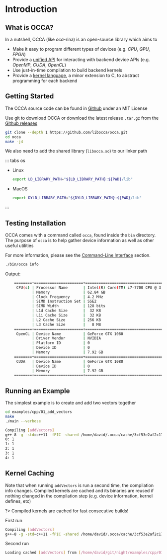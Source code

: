 # Introduction

## What is OCCA?

In a nutshell, OCCA (like *oca*-rina) is an open-source library which aims to

- Make it easy to program different types of devices (e.g. _CPU_, _GPU_, _FPGA_)
- Provide a [unified API](/guide/occa/introduction) for interacting with backend device APIs (e.g. _OpenMP_, _CUDA_, _OpenCL_)
- Use just-in-time compilation to build backend kernels
- Provide a [kernel language](/guide/okl/introduction), a minor extension to C, to abstract programming for each backend


## Getting Started

The OCCA source code can be found in [Github](https://github.com/libocca/occa) under an MIT License

Use git to download OCCA or download the latest release `.tar.gz` from the [Github releases](https://github.com/libocca/occa/releases)

```bash
git clone --depth 1 https://github.com/libocca/occa.git
cd occa
make -j4
```

We also need to add the shared library (`libocca.so`) to our linker path

::: tabs os

- Linux

    ```bash
    export LD_LIBRARY_PATH="${LD_LIBRARY_PATH}:${PWD}/lib"
    ```

- MacOS

    ```bash
    export DYLD_LIBRARY_PATH="${DYLD_LIBRARY_PATH}:${PWD}/lib"
    ```
:::

## Testing Installation

OCCA comes with a command called `occa`, found inside the `bin` directory.
The purpose of `occa` is to help gather device information as well as other useful utilities

For more information, please see the [Command-Line Interface](/guide/user-guide/command-line-interface) section.

```bash
./bin/occa info
```

Output:

```bash
    ========+======================+=========================================
     CPU(s) | Processor Name       | Intel(R) Core(TM) i7-7700 CPU @ 3.60GHz
            | Memory               | 62.84 GB
            | Clock Frequency      | 4.2 MHz
            | SIMD Instruction Set | SSE2
            | SIMD Width           | 128 bits
            | L1d Cache Size       |  32 KB
            | L1i Cache Size       |  32 KB
            | L2 Cache Size        | 256 KB
            | L3 Cache Size        |   8 MB
    ========+======================+=========================================
     OpenCL | Device Name          | GeForce GTX 1080
            | Driver Vendor        | NVIDIA
            | Platform ID          | 0
            | Device ID            | 0
            | Memory               | 7.92 GB
    ========+======================+=========================================
     CUDA   | Device Name          | GeForce GTX 1080
            | Device ID            | 0
            | Memory               | 7.92 GB
    ========+======================+=========================================
```

## Running an Example

The simplest example is to create and add two vectors together

```bash
cd examples/cpp/01_add_vectors
make
./main --verbose
```

```bash
Compiling [addVectors]
g++-8 -g -std=c++11 -fPIC -shared /home/david/.occa/cache/3cf53e2af2c17b3e/source.cpp -o /home/david/.occa/cache/3cf53e2af2c17b3e/binary -I/home/david/git/night/include -I/home/david/git/night/include -L/home/david/git/night/lib -locca
0: 1
1: 1
2: 1
3: 1
4: 1
```

## Kernel Caching

Note that when running `addVectors` is run a second time, the compilation info changes.
Compiled kernels are cached and its binaries are reused if nothing changed in the compilation step (e.g. device information, kernel defines, etc)

?> Compiled kernels are cached for fast consecutive builds!

First run

```bash
Compiling [addVectors]
g++-8 -g -std=c++11 -fPIC -shared /home/david/.occa/cache/3cf53e2af2c17b3e/source.cpp -o /home/david/.occa/cache/3cf53e2af2c17b3e/binary -I/home/david/git/night/include -I/home/david/git/night/include -L/home/david/git/night/lib -locca
```

Second run

```bash
Loading cached [addVectors] from [/home/david/git/night/examples/cpp/01_add_vectors/addVectors.okl] in [3cf53e2af2c17b3e/binary]
```
